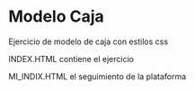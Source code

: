 # Modelo Caja
Ejercicio de modelo de caja con estilos css

INDEX.HTML  contiene el ejercicio

MI_INDIX.HTML  el seguimiento de la plataforma
